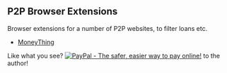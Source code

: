 ## P2P Browser Extensions

Browser extensions for a number of P2P websites, to filter loans etc.

* [MoneyThing](scripts/moneything)

Like what you see? [![PayPal - The safer, easier way to pay online!](https://www.paypalobjects.com/en_GB/i/btn/btn_donate_SM.gif "PayPal - The safer, easier way to pay online!")](https://goo.gl/NYyPp3) to the author!
